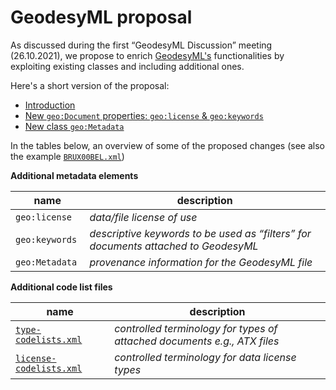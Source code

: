 # GeodesyML proposal

As discussed during the first “GeodesyML Discussion” meeting (26.10.2021), we propose to enrich [GeodesyML's](https://github.com/GeoscienceAustralia/GeodesyML) functionalities by exploiting existing classes and including additional ones.

Here's a short version of the proposal:

- [Introduction](docs/Introduction.md)
- [New `geo:Document` properties: `geo:license` & `geo:keywords`](docs/Document.md)
- [New class `geo:Metadata`](docs/Metadata.md)

In the tables below, an overview of some of the proposed changes (see also the example [`BRUX00BEL.xml`](examples/0.6/BRUX00BEL.xml))

**Additional metadata elements**

| name | description |
| ------ | ------ |
| `geo:license` | *data/file license of use* |
| `geo:keywords` | *descriptive keywords to be used as “filters” for documents attached to GeodesyML* |
| `geo:Metadata ` | *provenance information for the GeodesyML file* |

**Additional code list files**

| name | description |
| ------ | ------ |
| [`type-codelists.xml`](codelists/type-codelists.xml) | *controlled terminology for types of attached documents e.g., ATX files* |
| [`license-codelists.xml`](codelists/license-codelists.xml) | *controlled terminology for data license types* |
